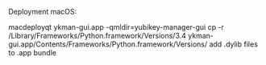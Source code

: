 Deployment macOS:

macdeployqt ykman-gui.app -qmldir=yubikey-manager-gui
cp -r /Library/Frameworks/Python.framework/Versions/3.4 ykman-gui.app/Contents/Frameworks/Python.framework/Versions/
add .dylib files to .app bundle

